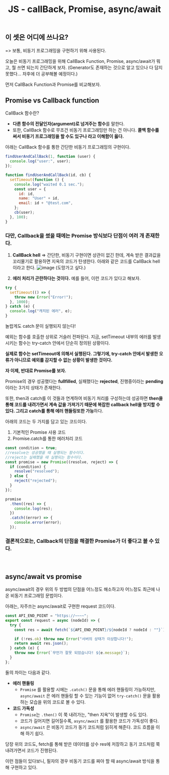 ﻿---
title: "JS - callBack, Promise, async/await"
categories:
  - FrontEnd
tags:
  - JavaScript
---

## 이 셋은 어디에 쓰나요?

=> 보통, 비동기 프로그래밍을 구현하기 위해 사용된다.

오늘은 비동기 프로그래밍을 위해 CallBack Function, Promise, async/await가 뭐고, 뭘 쓰면 되는지 간단하게 보자.
(Generator도 존재하는 것으로 알고 있으나 다 담지 못했다... 차후에 더 공부해볼 예정이다.)

먼저 CallBack Function과 Promise를 비교해보자.

## Promise vs Callback function

CallBack 함수란?

- **다른 함수의 전달인자(argument)로 넘겨주는 함수**를 말한다.
- 또한, CallBack 함수로 무조건 비동기 프로그래밍만 하는 건 아니다. **콜백 함수를 써서 비동기 프로그래밍을 할 수도 있구나 라고 이해함이 옳다.**

아래는 CallBack 함수를 통한 간단한 비동기 프로그래밍의 구현이다.

```js
findUserAndCallBack(1, function (user) {
  console.log("user:", user);
});

function findUserAndCallBack(id, cb) {
  setTimeout(function () {
    console.log("waited 0.1 sec.");
    const user = {
      id: id,
      name: "User" + id,
      email: id + "@test.com",
    };
    cb(user);
  }, 100);
}
```

### 다만, Callback을 썼을 때에는 Promise 방식보다 단점이 여러 개 존재한다.

1. **CallBack hell**
   => 간단한, 비동기 구현이면 상관이 없긴 한데, 계속 받은 결과값을 꼬리물기로 활용하면 지옥의 코드가 탄생한다. 아래와 같은 코드를 CallBack hell이라고 한다.
   ![image](https://user-images.githubusercontent.com/60723373/172058494-3132ba29-cee0-443f-8bbc-5241e07e147b.png)
   (도망가고 싶다.)
   ㅤ
   ㅤ
   ㅤ

2. **에러 처리가 곤란하다는 것이다.**
   예를 들어, 이런 코드가 있다고 해보자.

```js
try {
  setTimeout(() => {
    throw new Error("Error!");
  }, 1000);
} catch (e) {
  console.log("캐치된 에러", e);
}
```

놀랍게도 catch 문이 실행되지 않는다!

예외는 함수를 호출한 상위로 거슬러 전파된다. 지금, setTimeout 내부의 에러를 발생시키는 함수는 try-catch 안에서 단순히 정의된 상황이다.

**실제로 함수는 setTimeout에 의해서 실행된다. 그렇기에, try-catch 안에서 발생한 오류가 아니므로 예외를 감지할 수 없는 상황이 발생한 것이다.**
ㅤ
ㅤ
ㅤ
ㅤ
ㅤ
ㅤ

**자 이제, 반대로 Promise를 보자.**

Promise의 경우 성공했다는 **fullfilled**, 실패했다는 **rejected**, 진행중이라는 **pending**이라는 3가지 상태가 존재한다.

또한, then과 catch를 이 것들과 연계하여 비동기 처리를 구성하는데 성공하면 **then을 통해 코드를 내려가면서 계속 값을 가져가기 때문에 복잡한 callback hell을 방지할 수 있다. 그리고 catch를 통해 에러 핸들링또한 가능**하다.

아래의 코드는 두 가지를 담고 있는 코드이다.

1. 기본적인 Promise 사용 코드
2. Promise.catch를 통한 에러처리 코드

```js
const condition = true;
//resolve는 성공했을 때 실행되는 함수이다.
//reject는 실패했을 때 실행되는 함수이다.
const promise = new Promise((resolve, reject) => {
  if (condition) {
    resolve("resolved");
  } else {
    reject("rejected");
  }
});

promise
  .then((res) => {
    console.log(res);
  })
  .catch((error) => {
    console.error(error);
  });
```

### 결론적으로는, Callback의 단점을 해결한 Promise가 더 좋다고 볼 수 있다.

ㅤ
ㅤ
ㅤ
ㅤ
ㅤ
ㅤ

## async/await vs promise

async/await의 경우 위의 두 방법의 단점을 어느정도 해소하고자 어느정도 최근에 나온 비동기 프로그래밍 문법이다.

아래는, 자주쓰는 async/await로 구현한 request 코드이다.

```js
const API_END_POINT = "https://~~~~";
export const request = async (nodeId) => {
  try {
    const res = await fetch(`${API_END_POINT}/${nodeId ? nodeId : ""}`);

    if (!res.ok) throw new Error("서버의 상태가 이상합니다!");
    return await res.json();
  } catch (e) {
    throw new Error(`무언가 잘못 되었습니다! ${e.message}`);
  }
};
```

둘의 차이는 다음과 같다.

- **에러 핸들링**
  - `Promise` 를 활용할 시에는 `.catch()` 문을 통해 에러 핸들링이 가능하지만, `async/await` 은 에러 핸들링 할 수 있는 기능이 없어 `try-catch()` 문을 활용하는 모습을 위의 코드로 볼 수 있다.
- **코드 가독성**
  - `Promise`는 `.then()` 이 쭉 내려가는, "then 지옥"이 발생할 수도 있다.
  - 코드가 길어지면 길어질수록, `async/await` 를 활용한 코드가 가독성이 좋다.
  - `async/await` 은 비동기 코드가 동기 코드처럼 읽히게 해준다. 코드 흐름을 이해 하기 쉽다.

당장 위의 코드도, fetch를 통해 받은 데이터를 상수 res에 저장하고 동기 코드처럼 쭉 내려가면서 코드가 진행된다.

이런 점들이 있다보니, 필자의 경우 비동기 코드를 짜야 할 때 async/await 방식을 통해 구현하고 있다.
